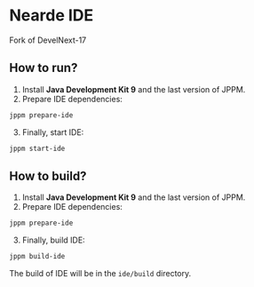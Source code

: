 # Nearde IDE

Fork of DevelNext-17

## How to run?

1. Install **Java Development Kit 9** and the last version of JPPM.
2. Prepare IDE dependencies:
```bash
jppm prepare-ide
```
3. Finally, start IDE:
```bash
jppm start-ide
```

## How to build?
1. Install **Java Development Kit 9** and the last version of JPPM.
2. Prepare IDE dependencies:
```bash
jppm prepare-ide
```
3. Finally, build IDE:
```bash
jppm build-ide
```

The build of IDE will be in the `ide/build` directory.
